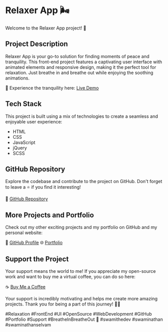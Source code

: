 # Relaxer App 🌬️

Welcome to the Relaxer App project! 🌟

## Project Description

Relaxer App is your go-to solution for finding moments of peace and tranquility. This front-end project features a captivating user interface with animated elements and responsive design, making it the perfect tool for relaxation. Just breathe in and breathe out while enjoying the soothing animations.

🚀 Experience the tranquility here: [Live Demo](https://relaxer-swamithedev.netlify.app/)

## Tech Stack

This project is built using a mix of technologies to create a seamless and enjoyable user experience:

- HTML
- CSS
- JavaScript
- jQuery
- SCSS

## GitHub Repository

Explore the codebase and contribute to the project on GitHub. Don't forget to leave a ⭐️ if you find it interesting!

🔗 [GitHub Repository](https://github.com/SwamiTheDev/web-components/tree/main/magnifer)

## More Projects and Portfolio

Check out my other exciting projects and my portfolio on GitHub and my personal website:

🔗 [GitHub Profile](https://github.com/swamithedev/)
🌐 [Portfolio](https://swamithedev.vercel.app)

## Support the Project

Your support means the world to me! If you appreciate my open-source work and want to buy me a virtual coffee, you can do so here:

☕ [Buy Me a Coffee](https://www.buymeacoffee.com/swamithedev)

Your support is incredibly motivating and helps me create more amazing projects. Thank you for being a part of this journey! 🙌🚀

#Relaxation #FrontEnd #UI #OpenSource #WebDevelopment #GitHub #Portfolio #Support #BreatheInBreatheOut 🌈 #swamithedev #swaminathan #swaminathanselvam